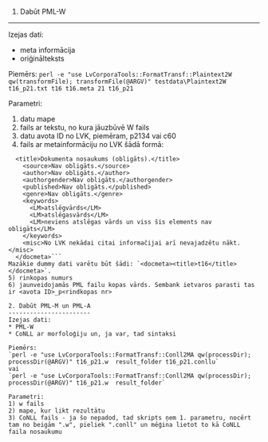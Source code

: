 1. Dabūt PML-W
--------------
Izejas dati:
* meta informācija
* oriģinālteksts

Piemērs:
`perl -e "use LvCorporaTools::FormatTransf::Plaintext2W qw(transformFile); transformFile(@ARGV)" testdata\Plaintext2W t16_p21.txt t16 t16.meta 21 t16_p21`

Parametri:
1) datu mape
2) fails ar tekstu, no kura jāuzbūvē W fails
3) datu avota ID no LVK, piemēram, p2134 vai c60
4) fails ar metainformāciju no LVK šādā formā:
```<docmeta>
  <title>Dokumenta nosaukums (obligāts).</title>
    <source>Nav obligāts.</source>
    <author>Nav obligāts.</author>
    <authorgender>Nav obligāts.</authorgender>
    <published>Nav obligāts.</published>
    <genre>Nav obligāts.</genre>
    <keywords>
      <LM>atslēgvārds</LM>
      <LM>atslēgasvārds</LM>
      <LM>neviens atslēgas vārds un viss šis elements nav obligāts</LM>
    </keywords>
    <misc>No LVK nekādai citai informačijai arī nevajadzētu nākt.</misc>
  </docmeta>```
Mazākie dummy dati varētu būt šādi: `<docmeta><title>t16</title></docmeta>`.
5) rinkopas numurs
6) jaunveidojamās PML failu kopas vārds. Sembank ietvaros parasti tas ir <avota ID>_p<rindkopas nr>

2. Dabūt PML-M un PML-A
-----------------------
Izejas dati:
* PML-W
* CoNLL ar morfoloģiju un, ja var, tad sintaksi

Piemērs:
`perl -e "use LvCorporaTools::FormatTransf::Conll2MA qw(processDir); processDir(@ARGV)" t16_p21.w  result_folder t16_p21.conllu`
vai
`perl -e "use LvCorporaTools::FormatTransf::Conll2MA qw(processDir); processDir(@ARGV)" t16_p21.w  result_folder`

Parametri:
1) w fails
2) mape, kur likt rezultātu
3) CoNLL fails - ja šo nepadod, tad skripts ņem 1. parametru, nocērt tam no beigām ".w", pieliek ".conll" un mēģina lietot to kā CoNLL faila nosaukumu



